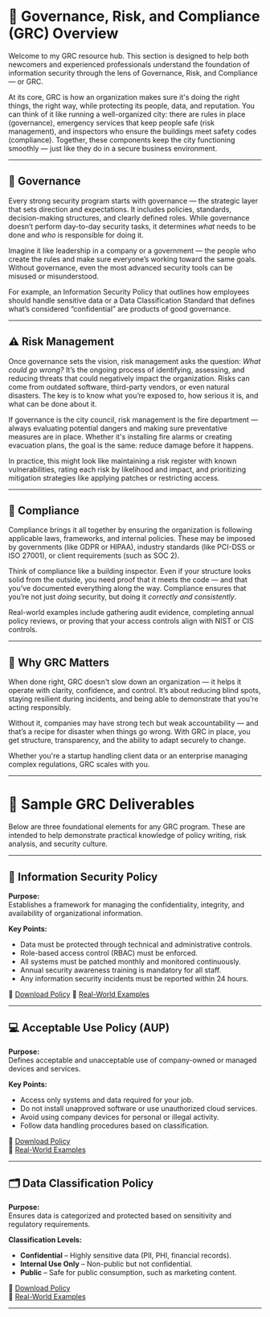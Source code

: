 # 📘 Governance, Risk, and Compliance (GRC) Overview

Welcome to my GRC resource hub. This section is designed to help both newcomers and experienced professionals understand the foundation of information security through the lens of Governance, Risk, and Compliance — or GRC.

At its core, GRC is how an organization makes sure it's doing the right things, the right way, while protecting its people, data, and reputation. You can think of it like running a well-organized city: there are rules in place (governance), emergency services that keep people safe (risk management), and inspectors who ensure the buildings meet safety codes (compliance). Together, these components keep the city functioning smoothly — just like they do in a secure business environment.

---

## 🧭 Governance

Every strong security program starts with governance — the strategic layer that sets direction and expectations. It includes policies, standards, decision-making structures, and clearly defined roles. While governance doesn’t perform day-to-day security tasks, it determines *what* needs to be done and *who* is responsible for doing it.

Imagine it like leadership in a company or a government — the people who create the rules and make sure everyone’s working toward the same goals. Without governance, even the most advanced security tools can be misused or misunderstood.

For example, an Information Security Policy that outlines how employees should handle sensitive data or a Data Classification Standard that defines what’s considered “confidential” are products of good governance.

---

## ⚠️ Risk Management

Once governance sets the vision, risk management asks the question: *What could go wrong?* It’s the ongoing process of identifying, assessing, and reducing threats that could negatively impact the organization. Risks can come from outdated software, third-party vendors, or even natural disasters. The key is to know what you’re exposed to, how serious it is, and what can be done about it.

If governance is the city council, risk management is the fire department — always evaluating potential dangers and making sure preventative measures are in place. Whether it's installing fire alarms or creating evacuation plans, the goal is the same: reduce damage before it happens.

In practice, this might look like maintaining a risk register with known vulnerabilities, rating each risk by likelihood and impact, and prioritizing mitigation strategies like applying patches or restricting access.

---

## 🧾 Compliance

Compliance brings it all together by ensuring the organization is following applicable laws, frameworks, and internal policies. These may be imposed by governments (like GDPR or HIPAA), industry standards (like PCI-DSS or ISO 27001), or client requirements (such as SOC 2).

Think of compliance like a building inspector. Even if your structure looks solid from the outside, you need proof that it meets the code — and that you’ve documented everything along the way. Compliance ensures that you’re not just *doing* security, but doing it *correctly and consistently*.

Real-world examples include gathering audit evidence, completing annual policy reviews, or proving that your access controls align with NIST or CIS controls.

---

## 🧩 Why GRC Matters

When done right, GRC doesn't slow down an organization — it helps it operate with clarity, confidence, and control. It’s about reducing blind spots, staying resilient during incidents, and being able to demonstrate that you’re acting responsibly.

Without it, companies may have strong tech but weak accountability — and that’s a recipe for disaster when things go wrong. With GRC in place, you get structure, transparency, and the ability to adapt securely to change.

Whether you're a startup handling client data or an enterprise managing complex regulations, GRC scales with you.

---

# 📂 Sample GRC Deliverables

Below are three foundational elements for any GRC program. These are intended to help demonstrate practical knowledge of policy writing, risk analysis, and security culture.

---


## 🔐 Information Security Policy

**Purpose:**  
Establishes a framework for managing the confidentiality, integrity, and availability of organizational information.

**Key Points:**
- Data must be protected through technical and administrative controls.  
- Role-based access control (RBAC) must be enforced.  
- All systems must be patched monthly and monitored continuously.  
- Annual security awareness training is mandatory for all staff.  
- Any information security incidents must be reported within 24 hours.  

📄 [Download Policy](https://github.com/techtracker619/grc/blob/577640a1d52c90e5a1812df26576a6022f063598/deliverables/templates/Information_Security_Policy_Examples.docx)
🧠 [Real-World Examples](https://github.com/techtracker619/grc/blob/577640a1d52c90e5a1812df26576a6022f063598/deliverables/real-world%20examples/Information_Security_Policy_Examples.pdf)

---

## 💻 Acceptable Use Policy (AUP)

**Purpose:**  
Defines acceptable and unacceptable use of company-owned or managed devices and services.

**Key Points:**
- Access only systems and data required for your job.  
- Do not install unapproved software or use unauthorized cloud services.  
- Avoid using company devices for personal or illegal activity.  
- Follow data handling procedures based on classification.  

📄 [Download Policy](./Acceptable_Use_Policy.docx)  
🧠 [Real-World Examples](./Acceptable_Use_Policy_Examples.docx)

---

## 🗂️ Data Classification Policy

**Purpose:**  
Ensures data is categorized and protected based on sensitivity and regulatory requirements.

**Classification Levels:**
- **Confidential** – Highly sensitive data (PII, PHI, financial records).  
- **Internal Use Only** – Non-public but not confidential.  
- **Public** – Safe for public consumption, such as marketing content.  

📄 [Download Policy](./Data_Classification_Policy.docx)  
🧠 [Real-World Examples](./Data_Classification_Policy_Examples.docx)

---


